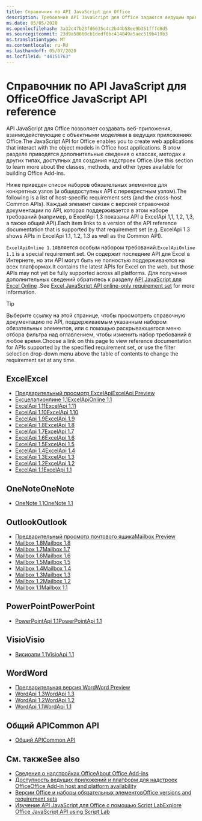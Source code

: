 ```yaml
---
title: Справочник по API JavaScript для Office
description: Требования API JavaScript для Office задаются ведущим приложением.
ms.date: 05/05/2020
ms.openlocfilehash: 3a32c47b23fd6635c4c2b44b58ee9b351fffd8d5
ms.sourcegitcommit: 23d9a58660cb1dedf0bc414849a5aec519b419b3
ms.translationtype: MT
ms.contentlocale: ru-RU
ms.lasthandoff: 05/07/2020
ms.locfileid: "44151763"
---
```

# <a name="office-javascript-api-reference"></a><span data-ttu-id="0afd6-103">Справочник по API JavaScript для Office</span><span class="sxs-lookup"><span data-stu-id="0afd6-103">Office JavaScript API reference</span></span>

<span data-ttu-id="0afd6-104">API JavaScript для Office позволяет создавать веб-приложения, взаимодействующие с объектными моделями в ведущих приложениях Office.</span><span class="sxs-lookup"><span data-stu-id="0afd6-104">The JavaScript API for Office enables you to create web applications that interact with the object models in Office host applications.</span></span> <span data-ttu-id="0afd6-105">В этом разделе приводятся дополнительные сведения о классах, методах и других типах, доступных для создания надстроек Office.</span><span class="sxs-lookup"><span data-stu-id="0afd6-105">Use this section to learn more about the classes, methods, and other types available for building Office Add-ins.</span></span>

<span data-ttu-id="0afd6-106">Ниже приведен список наборов обязательных элементов для конкретных узлов (и общедоступных API с перекрестным узлом).</span><span class="sxs-lookup"><span data-stu-id="0afd6-106">The following is a list of host-specific requirement sets (and the cross-host Common APIs).</span></span> <span data-ttu-id="0afd6-107">Каждый элемент связан с версией справочной документации по API, которая поддерживается в этом наборе требований (например, в ExcelApi 1,3 показаны API в ExcelApi 1,1, 1,2, 1,3, а также общий API).</span><span class="sxs-lookup"><span data-stu-id="0afd6-107">Each item links to a version of the API reference documentation that is supported by that requirement set (e.g. ExcelApi 1.3 shows APIs in ExcelApi 1.1, 1.2, 1.3 as well as the Common API).</span></span>

<span data-ttu-id="0afd6-108">`ExcelApiOnline 1.1`является особым набором требований.</span><span class="sxs-lookup"><span data-stu-id="0afd6-108">`ExcelApiOnline 1.1` is a special requirement set.</span></span> <span data-ttu-id="0afd6-109">Он содержит последние API для Excel в Интернете, но эти API могут быть не полностью поддерживаются на всех платформах.</span><span class="sxs-lookup"><span data-stu-id="0afd6-109">It contains the latest APIs for Excel on the web, but those APIs may not yet be fully supported across all platforms.</span></span> <span data-ttu-id="0afd6-110">Для получения дополнительных сведений обратитесь к разделу [API JavaScript для Excel Online](/office/dev/add-ins/reference/requirement-sets/excel-api-online-requirement-set) .</span><span class="sxs-lookup"><span data-stu-id="0afd6-110">See [Excel JavaScript API online-only requirement set](/office/dev/add-ins/reference/requirement-sets/excel-api-online-requirement-set) for more information.</span></span>

> [!TIP]
> <span data-ttu-id="0afd6-111">Выберите ссылку на этой странице, чтобы просмотреть справочную документацию по API, поддерживаемым указанным набором обязательных элементов, или с помощью раскрывающегося меню отбора фильтра над оглавлением, чтобы изменить набор требований в любое время.</span><span class="sxs-lookup"><span data-stu-id="0afd6-111">Choose a link on this page to view reference documentation for APIs supported by the specified requirement set, or use the filter selection drop-down menu above the table of contents to change the requirement set at any time.</span></span>

## <a name="excel"></a><span data-ttu-id="0afd6-112">Excel</span><span class="sxs-lookup"><span data-stu-id="0afd6-112">Excel</span></span>

- [<span data-ttu-id="0afd6-113">Предварительный просмотр ExcelApi</span><span class="sxs-lookup"><span data-stu-id="0afd6-113">ExcelApi Preview</span></span>](/javascript/api/excel?view=excel-js-preview)
- [<span data-ttu-id="0afd6-114">Ексцелапионлине 1,1</span><span class="sxs-lookup"><span data-stu-id="0afd6-114">ExcelApiOnline 1.1</span></span>](/javascript/api/excel?view=excel-js-online)
- [<span data-ttu-id="0afd6-115">ExcelApi 1,11</span><span class="sxs-lookup"><span data-stu-id="0afd6-115">ExcelApi 1.11</span></span>](/javascript/api/excel?view=excel-js-1.11)
- [<span data-ttu-id="0afd6-116">ExcelApi 1.10</span><span class="sxs-lookup"><span data-stu-id="0afd6-116">ExcelApi 1.10</span></span>](/javascript/api/excel?view=excel-js-1.10)
- [<span data-ttu-id="0afd6-117">ExcelApi 1.9</span><span class="sxs-lookup"><span data-stu-id="0afd6-117">ExcelApi 1.9</span></span>](/javascript/api/excel?view=excel-js-1.9)
- [<span data-ttu-id="0afd6-118">ExcelApi 1.8</span><span class="sxs-lookup"><span data-stu-id="0afd6-118">ExcelApi 1.8</span></span>](/javascript/api/excel?view=excel-js-1.8)
- [<span data-ttu-id="0afd6-119">ExcelApi 1.7</span><span class="sxs-lookup"><span data-stu-id="0afd6-119">ExcelApi 1.7</span></span>](/javascript/api/excel?view=excel-js-1.7)
- [<span data-ttu-id="0afd6-120">ExcelApi 1.6</span><span class="sxs-lookup"><span data-stu-id="0afd6-120">ExcelApi 1.6</span></span>](/javascript/api/excel?view=excel-js-1.6)
- [<span data-ttu-id="0afd6-121">ExcelApi 1.5</span><span class="sxs-lookup"><span data-stu-id="0afd6-121">ExcelApi 1.5</span></span>](/javascript/api/excel?view=excel-js-1.5)
- [<span data-ttu-id="0afd6-122">ExcelApi 1.4</span><span class="sxs-lookup"><span data-stu-id="0afd6-122">ExcelApi 1.4</span></span>](/javascript/api/excel?view=excel-js-1.4)
- [<span data-ttu-id="0afd6-123">ExcelApi 1.3</span><span class="sxs-lookup"><span data-stu-id="0afd6-123">ExcelApi 1.3</span></span>](/javascript/api/excel?view=excel-js-1.3)
- [<span data-ttu-id="0afd6-124">ExcelApi 1.2</span><span class="sxs-lookup"><span data-stu-id="0afd6-124">ExcelApi 1.2</span></span>](/javascript/api/excel?view=excel-js-1.2)
- [<span data-ttu-id="0afd6-125">ExcelApi 1.1</span><span class="sxs-lookup"><span data-stu-id="0afd6-125">ExcelApi 1.1</span></span>](/javascript/api/excel?view=excel-js-1.1)

## <a name="onenote"></a><span data-ttu-id="0afd6-126">OneNote</span><span class="sxs-lookup"><span data-stu-id="0afd6-126">OneNote</span></span>

- [<span data-ttu-id="0afd6-127">OneNote 1,1</span><span class="sxs-lookup"><span data-stu-id="0afd6-127">OneNote 1.1</span></span>](/javascript/api/onenote?view=onenote-js-1.1)

## <a name="outlook"></a><span data-ttu-id="0afd6-128">Outlook</span><span class="sxs-lookup"><span data-stu-id="0afd6-128">Outlook</span></span>

- [<span data-ttu-id="0afd6-129">Предварительный просмотр почтового ящика</span><span class="sxs-lookup"><span data-stu-id="0afd6-129">Mailbox Preview</span></span>](/javascript/api/outlook?view=outlook-js-preview)
- [<span data-ttu-id="0afd6-130">Mailbox 1.8</span><span class="sxs-lookup"><span data-stu-id="0afd6-130">Mailbox 1.8</span></span>](/javascript/api/outlook?view=outlook-js-1.8)
- [<span data-ttu-id="0afd6-131">Mailbox 1.7</span><span class="sxs-lookup"><span data-stu-id="0afd6-131">Mailbox 1.7</span></span>](/javascript/api/outlook?view=outlook-js-1.7)
- [<span data-ttu-id="0afd6-132">Mailbox 1.6</span><span class="sxs-lookup"><span data-stu-id="0afd6-132">Mailbox 1.6</span></span>](/javascript/api/outlook?view=outlook-js-1.6)
- [<span data-ttu-id="0afd6-133">Mailbox 1.5</span><span class="sxs-lookup"><span data-stu-id="0afd6-133">Mailbox 1.5</span></span>](/javascript/api/outlook?view=outlook-js-1.5)
- [<span data-ttu-id="0afd6-134">Mailbox 1.4</span><span class="sxs-lookup"><span data-stu-id="0afd6-134">Mailbox 1.4</span></span>](/javascript/api/outlook?view=outlook-js-1.4)
- [<span data-ttu-id="0afd6-135">Mailbox 1.3</span><span class="sxs-lookup"><span data-stu-id="0afd6-135">Mailbox 1.3</span></span>](/javascript/api/outlook?view=outlook-js-1.3)
- [<span data-ttu-id="0afd6-136">Mailbox 1.2</span><span class="sxs-lookup"><span data-stu-id="0afd6-136">Mailbox 1.2</span></span>](/javascript/api/outlook?view=outlook-js-1.2)
- [<span data-ttu-id="0afd6-137">Mailbox 1.1</span><span class="sxs-lookup"><span data-stu-id="0afd6-137">Mailbox 1.1</span></span>](/javascript/api/outlook?view=outlook-js-1.1)

## <a name="powerpoint"></a><span data-ttu-id="0afd6-138">PowerPoint</span><span class="sxs-lookup"><span data-stu-id="0afd6-138">PowerPoint</span></span>

- [<span data-ttu-id="0afd6-139">PowerPointApi 1.1</span><span class="sxs-lookup"><span data-stu-id="0afd6-139">PowerPointApi 1.1</span></span>](/javascript/api/powerpoint?view=powerpoint-js-1.1)

## <a name="visio"></a><span data-ttu-id="0afd6-140">Visio</span><span class="sxs-lookup"><span data-stu-id="0afd6-140">Visio</span></span>

- [<span data-ttu-id="0afd6-141">Висиоапи 1,1</span><span class="sxs-lookup"><span data-stu-id="0afd6-141">VisioApi 1.1</span></span>](/javascript/api/visio?view=visio-js-1.1)

## <a name="word"></a><span data-ttu-id="0afd6-142">Word</span><span class="sxs-lookup"><span data-stu-id="0afd6-142">Word</span></span>

- [<span data-ttu-id="0afd6-143">Предварительная версия Word</span><span class="sxs-lookup"><span data-stu-id="0afd6-143">Word Preview</span></span>](/javascript/api/word?view=word-js-preview)
- [<span data-ttu-id="0afd6-144">WordApi 1.3</span><span class="sxs-lookup"><span data-stu-id="0afd6-144">WordApi 1.3</span></span>](/javascript/api/word?view=word-js-1.3)
- [<span data-ttu-id="0afd6-145">WordApi 1.2</span><span class="sxs-lookup"><span data-stu-id="0afd6-145">WordApi 1.2</span></span>](/javascript/api/word?view=word-js-1.2)
- [<span data-ttu-id="0afd6-146">WordApi 1.1</span><span class="sxs-lookup"><span data-stu-id="0afd6-146">WordApi 1.1</span></span>](/javascript/api/word?view=word-js-1.1)

## <a name="common-api"></a><span data-ttu-id="0afd6-147">Общий API</span><span class="sxs-lookup"><span data-stu-id="0afd6-147">Common API</span></span>

- [<span data-ttu-id="0afd6-148">Общий API</span><span class="sxs-lookup"><span data-stu-id="0afd6-148">Common API</span></span>](/javascript/api/office?view=common-js)

## <a name="see-also"></a><span data-ttu-id="0afd6-149">См. также</span><span class="sxs-lookup"><span data-stu-id="0afd6-149">See also</span></span>

- [<span data-ttu-id="0afd6-150">Сведения о надстройках Office</span><span class="sxs-lookup"><span data-stu-id="0afd6-150">About Office Add-ins</span></span>](/office/dev/add-ins/overview)
- [<span data-ttu-id="0afd6-151">Доступность ведущих приложений и платформ для надстроек Office</span><span class="sxs-lookup"><span data-stu-id="0afd6-151">Office Add-in host and platform availability</span></span>](/office/dev/add-ins/overview/office-add-in-availability)
- [<span data-ttu-id="0afd6-152">Версии Office и наборы обязательных элементов</span><span class="sxs-lookup"><span data-stu-id="0afd6-152">Office versions and requirement sets</span></span>](/office/dev/add-ins/develop/office-versions-and-requirement-sets)
- [<span data-ttu-id="0afd6-153">Изучение API JavaScript для Office с помощью Script Lab</span><span class="sxs-lookup"><span data-stu-id="0afd6-153">Explore Office JavaScript API using Script Lab</span></span>](/office/dev/add-ins/overview/explore-with-script-lab)

